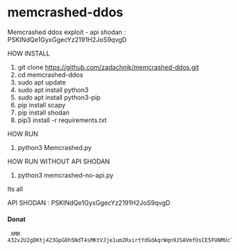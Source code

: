 # memcrashed-ddos
Memcrashed ddos exploit - api shodan : PSKINdQe1GyxGgecYz2191H2JoS9qvgD

HOW INSTALL
 1. git clone https://github.com/zadachnik/memcrashed-ddos.git
 2. cd memcrashed-ddos
 3. sudo apt update
 4. sudo apt install python3
 5. sudo apt install python3-pip
 6. pip install scapy
 7. pip install shodan
 8. pip3 install -r requirements.txt

HOW RUN 

 1. python3 Memcrashed.py

HOW RUN WITHOUT API SHODAN

 1. python3 memcrashed-no-api.py

Its all

API  SHODAN : PSKINdQe1GyxGgecYz2191H2JoS9qvgD


#### Donat 
     XMR 432v2U2gDKtj423GpG8h5NdT4sMKtVJje1um2RxirtYdGdAqrWqn9JSAVmfUsCE5FUNMUcTvHDvLPAfPKeESmB4yCUiVa6Y
